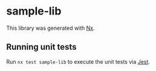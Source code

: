 # sample-lib

This library was generated with [Nx](https://nx.dev).

## Running unit tests

Run `nx test sample-lib` to execute the unit tests via [Jest](https://jestjs.io).
